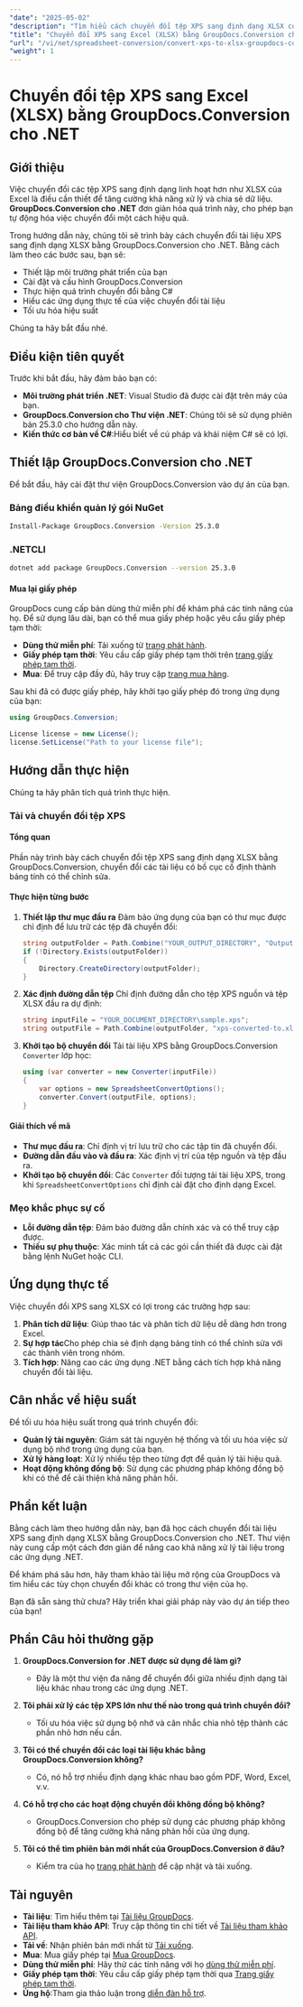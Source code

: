 ```yaml
---
"date": "2025-05-02"
"description": "Tìm hiểu cách chuyển đổi tệp XPS sang định dạng XLSX của Excel bằng GroupDocs.Conversion cho .NET. Thực hiện theo hướng dẫn từng bước này để hợp lý hóa quy trình chuyển đổi tài liệu của bạn."
"title": "Chuyển đổi XPS sang Excel (XLSX) bằng GroupDocs.Conversion cho .NET - Hướng dẫn toàn diện"
"url": "/vi/net/spreadsheet-conversion/convert-xps-to-xlsx-groupdocs-conversion-net/"
"weight": 1
---
```


# Chuyển đổi tệp XPS sang Excel (XLSX) bằng GroupDocs.Conversion cho .NET

## Giới thiệu

Việc chuyển đổi các tệp XPS sang định dạng linh hoạt hơn như XLSX của Excel là điều cần thiết để tăng cường khả năng xử lý và chia sẻ dữ liệu. **GroupDocs.Conversion cho .NET** đơn giản hóa quá trình này, cho phép bạn tự động hóa việc chuyển đổi một cách hiệu quả.

Trong hướng dẫn này, chúng tôi sẽ trình bày cách chuyển đổi tài liệu XPS sang định dạng XLSX bằng GroupDocs.Conversion cho .NET. Bằng cách làm theo các bước sau, bạn sẽ:
- Thiết lập môi trường phát triển của bạn
- Cài đặt và cấu hình GroupDocs.Conversion
- Thực hiện quá trình chuyển đổi bằng C#
- Hiểu các ứng dụng thực tế của việc chuyển đổi tài liệu
- Tối ưu hóa hiệu suất

Chúng ta hãy bắt đầu nhé.

## Điều kiện tiên quyết
Trước khi bắt đầu, hãy đảm bảo bạn có:

- **Môi trường phát triển .NET**: Visual Studio đã được cài đặt trên máy của bạn.
- **GroupDocs.Conversion cho Thư viện .NET**: Chúng tôi sẽ sử dụng phiên bản 25.3.0 cho hướng dẫn này.
- **Kiến thức cơ bản về C#**:Hiểu biết về cú pháp và khái niệm C# sẽ có lợi.

## Thiết lập GroupDocs.Conversion cho .NET
Để bắt đầu, hãy cài đặt thư viện GroupDocs.Conversion vào dự án của bạn.

### Bảng điều khiển quản lý gói NuGet
```bash
Install-Package GroupDocs.Conversion -Version 25.3.0
```

### .NETCLI
```bash
dotnet add package GroupDocs.Conversion --version 25.3.0
```

#### Mua lại giấy phép
GroupDocs cung cấp bản dùng thử miễn phí để khám phá các tính năng của họ. Để sử dụng lâu dài, bạn có thể mua giấy phép hoặc yêu cầu giấy phép tạm thời:
- **Dùng thử miễn phí**: Tải xuống từ [trang phát hành](https://releases.groupdocs.com/conversion/net/).
- **Giấy phép tạm thời**: Yêu cầu cấp giấy phép tạm thời trên [trang giấy phép tạm thời](https://purchase.groupdocs.com/temporary-license/).
- **Mua**: Để truy cập đầy đủ, hãy truy cập [trang mua hàng](https://purchase.groupdocs.com/buy).

Sau khi đã có được giấy phép, hãy khởi tạo giấy phép đó trong ứng dụng của bạn:

```csharp
using GroupDocs.Conversion;

License license = new License();
license.SetLicense("Path to your license file");
```

## Hướng dẫn thực hiện
Chúng ta hãy phân tích quá trình thực hiện.

### Tải và chuyển đổi tệp XPS
#### Tổng quan
Phần này trình bày cách chuyển đổi tệp XPS sang định dạng XLSX bằng GroupDocs.Conversion, chuyển đổi các tài liệu có bố cục cố định thành bảng tính có thể chỉnh sửa.

#### Thực hiện từng bước
1. **Thiết lập thư mục đầu ra**
   Đảm bảo ứng dụng của bạn có thư mục được chỉ định để lưu trữ các tệp đã chuyển đổi:
   
   ```csharp
   string outputFolder = Path.Combine("YOUR_OUTPUT_DIRECTORY", "Output");
   if (!Directory.Exists(outputFolder))
   {
       Directory.CreateDirectory(outputFolder);
   }
   ```
   
2. **Xác định đường dẫn tệp**
   Chỉ định đường dẫn cho tệp XPS nguồn và tệp XLSX đầu ra dự định:
   
   ```csharp
   string inputFile = "YOUR_DOCUMENT_DIRECTORY\sample.xps";
   string outputFile = Path.Combine(outputFolder, "xps-converted-to.xlsx");
   ```

3. **Khởi tạo bộ chuyển đổi**
   Tải tài liệu XPS bằng GroupDocs.Conversion `Converter` lớp học:
   
   ```csharp
   using (var converter = new Converter(inputFile))
   {
       var options = new SpreadsheetConvertOptions();
       converter.Convert(outputFile, options);
   }
   ```

#### Giải thích về mã
- **Thư mục đầu ra**: Chỉ định vị trí lưu trữ cho các tập tin đã chuyển đổi.
- **Đường dẫn đầu vào và đầu ra**: Xác định vị trí của tệp nguồn và tệp đầu ra.
- **Khởi tạo bộ chuyển đổi**: Các `Converter` đối tượng tải tài liệu XPS, trong khi `SpreadsheetConvertOptions` chỉ định cài đặt cho định dạng Excel.

### Mẹo khắc phục sự cố
- **Lỗi đường dẫn tệp**: Đảm bảo đường dẫn chính xác và có thể truy cập được.
- **Thiếu sự phụ thuộc**: Xác minh tất cả các gói cần thiết đã được cài đặt bằng lệnh NuGet hoặc CLI.

## Ứng dụng thực tế
Việc chuyển đổi XPS sang XLSX có lợi trong các trường hợp sau:
1. **Phân tích dữ liệu**: Giúp thao tác và phân tích dữ liệu dễ dàng hơn trong Excel.
2. **Sự hợp tác**Cho phép chia sẻ định dạng bảng tính có thể chỉnh sửa với các thành viên trong nhóm.
3. **Tích hợp**: Nâng cao các ứng dụng .NET bằng cách tích hợp khả năng chuyển đổi tài liệu.

## Cân nhắc về hiệu suất
Để tối ưu hóa hiệu suất trong quá trình chuyển đổi:
- **Quản lý tài nguyên**: Giám sát tài nguyên hệ thống và tối ưu hóa việc sử dụng bộ nhớ trong ứng dụng của bạn.
- **Xử lý hàng loạt**: Xử lý nhiều tệp theo từng đợt để quản lý tải hiệu quả.
- **Hoạt động không đồng bộ**: Sử dụng các phương pháp không đồng bộ khi có thể để cải thiện khả năng phản hồi.

## Phần kết luận
Bằng cách làm theo hướng dẫn này, bạn đã học cách chuyển đổi tài liệu XPS sang định dạng XLSX bằng GroupDocs.Conversion cho .NET. Thư viện này cung cấp một cách đơn giản để nâng cao khả năng xử lý tài liệu trong các ứng dụng .NET.

Để khám phá sâu hơn, hãy tham khảo tài liệu mở rộng của GroupDocs và tìm hiểu các tùy chọn chuyển đổi khác có trong thư viện của họ.

Bạn đã sẵn sàng thử chưa? Hãy triển khai giải pháp này vào dự án tiếp theo của bạn!

## Phần Câu hỏi thường gặp
1. **GroupDocs.Conversion for .NET được sử dụng để làm gì?**
   - Đây là một thư viện đa năng để chuyển đổi giữa nhiều định dạng tài liệu khác nhau trong các ứng dụng .NET.

2. **Tôi phải xử lý các tệp XPS lớn như thế nào trong quá trình chuyển đổi?**
   - Tối ưu hóa việc sử dụng bộ nhớ và cân nhắc chia nhỏ tệp thành các phần nhỏ hơn nếu cần.

3. **Tôi có thể chuyển đổi các loại tài liệu khác bằng GroupDocs.Conversion không?**
   - Có, nó hỗ trợ nhiều định dạng khác nhau bao gồm PDF, Word, Excel, v.v.

4. **Có hỗ trợ cho các hoạt động chuyển đổi không đồng bộ không?**
   - GroupDocs.Conversion cho phép sử dụng các phương pháp không đồng bộ để tăng cường khả năng phản hồi của ứng dụng.

5. **Tôi có thể tìm phiên bản mới nhất của GroupDocs.Conversion ở đâu?**
   - Kiểm tra của họ [trang phát hành](https://releases.groupdocs.com/conversion/net/) để cập nhật và tải xuống.

## Tài nguyên
- **Tài liệu**: Tìm hiểu thêm tại [Tài liệu GroupDocs](https://docs.groupdocs.com/conversion/net/).
- **Tài liệu tham khảo API**: Truy cập thông tin chi tiết về [Tài liệu tham khảo API](https://reference.groupdocs.com/conversion/net/).
- **Tải về**: Nhận phiên bản mới nhất từ [Tải xuống](https://releases.groupdocs.com/conversion/net/).
- **Mua**: Mua giấy phép tại [Mua GroupDocs](https://purchase.groupdocs.com/buy).
- **Dùng thử miễn phí**: Hãy thử các tính năng với họ [dùng thử miễn phí](https://releases.groupdocs.com/conversion/net/).
- **Giấy phép tạm thời**: Yêu cầu cấp giấy phép tạm thời qua [Trang giấy phép tạm thời](https://purchase.groupdocs.com/temporary-license/).
- **Ủng hộ**:Tham gia thảo luận trong [diễn đàn hỗ trợ](https://forum.groupdocs.com/c/conversion/10).